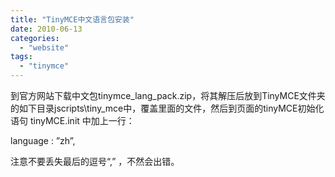 ```yaml
---
title: "TinyMCE中文语言包安装"
date: 2010-06-13
categories: 
  - "website"
tags: 
  - "tinymce"
---
```


到官方网站下载中文包tinymce\_lang\_pack.zip，将其解压后放到TinyMCE文件夹的如下目录jscripts\\tiny\_mce中，覆盖里面的文件，然后到页面的tinyMCE初始化语句 tinyMCE.init 中加上一行：

language : ”zh”,

注意不要丢失最后的逗号“,” ，不然会出错。
